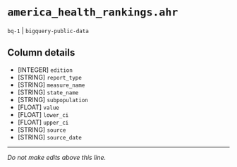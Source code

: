 # `america_health_rankings.ahr`
`bq-1` | `bigquery-public-data`

## Column details
* [INTEGER]   `edition`
* [STRING]    `report_type`
* [STRING]    `measure_name`
* [STRING]    `state_name`
* [STRING]    `subpopulation`
* [FLOAT]     `value`
* [FLOAT]     `lower_ci`
* [FLOAT]     `upper_ci`
* [STRING]    `source`
* [STRING]    `source_date`

-------------------------------------------------------------------------------
*Do not make edits above this line.*
